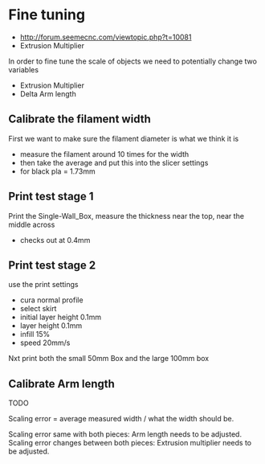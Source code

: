 # Fine tuning

  * http://forum.seemecnc.com/viewtopic.php?t=10081
  * Extrusion Multiplier

In order to fine tune the scale of objects we need to potentially change two variables

  * Extrusion Multiplier
  * Delta Arm length

## Calibrate the filament width

First we want to make sure the filament diameter is what we think it is

  * measure the filament around 10 times for the width
  * then take the average and put this into the slicer settings
  * for black pla = 1.73mm

## Print test stage 1

Print the Single-Wall_Box, measure the thickness near the top, near the middle across

  * checks out at 0.4mm

## Print test stage 2

use the print settings

  * cura normal profile
  * select skirt
  * initial layer height 0.1mm
  * layer height 0.1mm
  * infill 15%
  * speed 20mm/s

Nxt print both the small 50mm Box and the large 100mm box

## Calibrate Arm length

TODO

Scaling error = average measured width / what the width should be.

Scaling error same with both pieces: Arm length needs to be adjusted.
Scaling error changes between both pieces: Extrusion multiplier needs to be adjusted.
